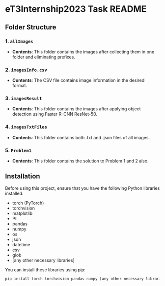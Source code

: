 # eT3Internship2023 Task README

## Folder Structure

### 1. `allImages`
- **Contents**: This folder contains the images after collecting them in one folder and eliminating prefixes.

### 2. `imagesInfo.csv`
- **Contents**: The CSV file contains image information in the desired format.


### 3. `imagesResult`
- **Contents**: This folder contains the images after applying object detection using Faster R-CNN ResNet-50.

### 4. `imagesTxtFiles`
- **Contents**: This folder contains both .txt and .json files of all images.

### 5. `Problem1`
- **Contents**: This folder contains the solution to Problem 1 and 2 also.

## Installation

Before using this project, ensure that you have the following Python libraries installed:

- torch (PyTorch)
- torchvision
- matplotlib
- PIL
- pandas
- numpy
- os
- json
- datetime
- csv
- glob
- [any other necessary libraries]

You can install these libraries using pip:

```bash
pip install torch torchvision pandas numpy [any other necessary libraries]
